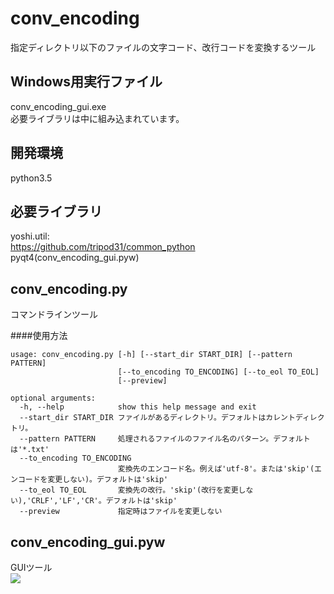 conv_encoding
=====
指定ディレクトリ以下のファイルの文字コード、改行コードを変換するツール

Windows用実行ファイル
-----
conv_encoding_gui.exe  
必要ライブラリは中に組み込まれています。

開発環境
-----
python3.5

必要ライブラリ
-----
yoshi.util:  
<https://github.com/tripod31/common_python>  
pyqt4(conv_encoding_gui.pyw)

conv_encoding.py
-----
コマンドラインツール

####使用方法

    usage: conv_encoding.py [-h] [--start_dir START_DIR] [--pattern PATTERN]
                            [--to_encoding TO_ENCODING] [--to_eol TO_EOL]
                            [--preview]
    
    optional arguments:
      -h, --help            show this help message and exit
      --start_dir START_DIR ファイルがあるディレクトリ。デフォルトはカレントディレクトリ。
      --pattern PATTERN     処理されるファイルのファイル名のパターン。デフォルトは'*.txt'
      --to_encoding TO_ENCODING
                            変換先のエンコード名。例えば'utf-8'。または'skip'(エンコードを変更しない)。デフォルトは'skip'
      --to_eol TO_EOL       変換先の改行。'skip'(改行を変更しない),'CRLF','LF','CR'。デフォルトは'skip'
      --preview             指定時はファイルを変更しない

conv_encoding_gui.pyw
-----
GUIツール  
<img src="http://www.geocities.jp/tripod31hoge/images/conv_encoding.jpg">
